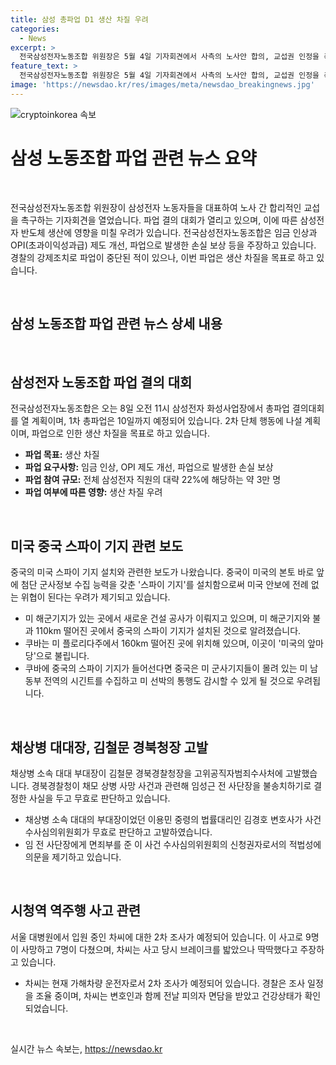 ```yaml
---
title: 삼성 총파업 D1 생산 차질 우려
categories:
  - News
excerpt: >
  전국삼성전자노동조합 위원장은 5월 4일 기자회견에서 사측의 노사안 합의, 교섭권 인정을 촉구하며 총파업을 결의하고 있고, 이로 인해 업계 긴장감이 높아지고 있다. 3만 명 조합원을 보유한 전삼노는 삼성전자 반도체 생산에 차질을 주고자 하는 의사를 밝히면서 추가 단체 행동에도 나설 예정이다. 노조는 노사협의회를 통해 발표된 2024년 기본인상률을 거부한 855명 조합원에게 더 높은 임금 인상률 적용을 요구하고 있다. 또한, 정치인들의 갈등과 한국공원 새단장 소식, 중국의 미국내 군기지 스파이 의혹 등 다양한 이야기가 전개되고 있다.
feature_text: >
  전국삼성전자노동조합 위원장은 5월 4일 기자회견에서 사측의 노사안 합의, 교섭권 인정을 촉구하며 총파업을 결의하고 있고, 이로 인해 업계 긴장감이 높아지고 있다. 3만 명 조합원을 보유한 전삼노는 삼성전자 반도체 생산에 차질을 주고자 하는 의사를 밝히면서 추가 단체 행동에도 나설 예정이다. 노조는 노사협의회를 통해 발표된 2024년 기본인상률을 거부한 855명 조합원에게 더 높은 임금 인상률 적용을 요구하고 있다. 또한, 정치인들의 갈등과 한국공원 새단장 소식, 중국의 미국내 군기지 스파이 의혹 등 다양한 이야기가 전개되고 있다.
image: 'https://newsdao.kr/res/images/meta/newsdao_breakingnews.jpg'
---
```


<p><img src="https://newsdao.kr/res/images/meta/newsdao_breakingnews.jpg" alt="cryptoinkorea 속보" /></p>

<h1 data-ke-size="size26"><b>삼성 노동조합 파업 관련 뉴스 요약</b></h1>

<p data-ke-size="size16">&nbsp;</p>

<p>전국삼성전자노동조합 위원장이 삼성전자 노동자들을 대표하여 노사 간 합리적인 교섭을 촉구하는 기자회견을 열었습니다. 파업 결의 대회가 열리고 있으며, 이에 따른 삼성전자 반도체 생산에 영향을 미칠 우려가 있습니다. 전국삼성전자노동조합은 임금 인상과 OPI(초과이익성과급) 제도 개선, 파업으로 발생한 손실 보상 등을 주장하고 있습니다. 경찰의 강제조치로 파업이 중단된 적이 있으나, 이번 파업은 생산 차질을 목표로 하고 있습니다.</p>

<p data-ke-size="size16">&nbsp;</p>

<h2 data-ke-size="size26">삼성 노동조합 파업 관련 뉴스 상세 내용</h2>

<p data-ke-size="size16">&nbsp;</p>

<h2 data-ke-size="size26">삼성전자 노동조합 파업 결의 대회</h2>

<p data-ke-size="size16">전국삼성전자노동조합은 오는 8일 오전 11시 삼성전자 화성사업장에서 총파업 결의대회를 열 계획이며, 1차 총파업은 10일까지 예정되어 있습니다. 2차 단체 행동에 나설 계획이며, 파업으로 인한 생산 차질을 목표로 하고 있습니다.</p>

<ul>
<li><b>파업 목표:</b> 생산 차질</li>
<li><b>파업 요구사항:</b> 임금 인상, OPI 제도 개선, 파업으로 발생한 손실 보상</li>
<li><b>파업 참여 규모:</b> 전체 삼성전자 직원의 대략 22%에 해당하는 약 3만 명</li>
<li><b>파업 여부에 따른 영향:</b> 생산 차질 우려</li>
</ul>

<p data-ke-size="size16">&nbsp;</p>

<h2 data-ke-size="size26">미국 중국 스파이 기지 관련 보도</h2>

<p data-ke-size="size16">중국의 미국 스파이 기지 설치와 관련한 보도가 나왔습니다. 중국이 미국의 본토 바로 앞에 첨단 군사정보 수집 능력을 갖춘 '스파이 기지'를 설치함으로써 미국 안보에 전례 없는 위협이 된다는 우려가 제기되고 있습니다.</p>

<ul>
<li>미 해군기지가 있는 곳에서 새로운 건설 공사가 이뤄지고 있으며, 미 해군기지와 불과 110km 떨어진 곳에서 중국의 스파이 기지가 설치된 것으로 알려졌습니다.</li>
<li>쿠바는 미 플로리다주에서 160km 떨어진 곳에 위치해 있으며, 이곳이 '미국의 앞마당'으로 불립니다.</li>
<li>쿠바에 중국의 스파이 기지가 들어선다면 중국은 미 군사기지들이 몰려 있는 미 남동부 전역의 시긴트를 수집하고 미 선박의 통행도 감시할 수 있게 될 것으로 우려됩니다.</li>
</ul>

<p data-ke-size="size16">&nbsp;</p>

<h2 data-ke-size="size26">채상병 대대장, 김철문 경북청장 고발</h2>

<p data-ke-size="size16">채상병 소속 대대 부대장이 김철문 경북경찰청장을 고위공직자범죄수사처에 고발했습니다. 경북경찰청이 채모 상병 사망 사건과 관련해 임성근 전 사단장을 불송치하기로 결정한 사실을 두고 무효로 판단하고 있습니다.</p>

<ul>
<li>채상병 소속 대대의 부대장이었던 이용민 중령의 법률대리인 김경호 변호사가 사건 수사심의위원회가 무효로 판단하고 고발하였습니다.</li>
<li>임 전 사단장에게 면죄부를 준 이 사건 수사심의위원회의 신청권자로서의 적법성에 의문을 제기하고 있습니다.</li>
</ul>

<p data-ke-size="size16">&nbsp;</p>

<h2 data-ke-size="size26">시청역 역주행 사고 관련</h2>

<p data-ke-size="size16">서울 대병원에서 입원 중인 차씨에 대한 2차 조사가 예정되어 있습니다. 이 사고로 9명이 사망하고 7명이 다쳤으며, 차씨는 사고 당시 브레이크를 밟았으나 딱딱했다고 주장하고 있습니다.</p>

<ul>
<li>차씨는 현재 가해차량 운전자로서 2차 조사가 예정되어 있습니다. 경찰은 조사 일정을 조율 중이며, 차씨는 변호인과 함께 전날 피의자 면담을 받았고 건강상태가 확인되었습니다.</li>
</ul>

<p data-ke-size="size16">&nbsp;</p>
실시간 뉴스 속보는, <a href="https://newsdao.kr" rel="dofollow">https://newsdao.kr</a>


